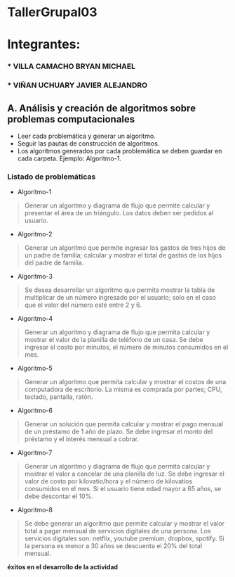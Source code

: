 # TallerGrupal03

# Integrantes:

### * VILLA CAMACHO BRYAN MICHAEL
### * VIÑAN UCHUARY JAVIER ALEJANDRO



## A. Análisis y creación de algoritmos sobre problemas computacionales

* Leer cada problemática y generar un algoritmo.
* Seguir las pautas de construcción de algoritmos.
* Los algoritmos generados por cada problemática se deben guardar en cada carpeta. Ejemplo: Algoritmo-1.

### Listado de problemáticas
* Algoritmo-1
> Generar un algoritmo y diagrama de flujo que permite calcular y presentar el área de un triángulo. Los datos deben ser pedidos al usuario.
* Algoritmo-2
> Generar un algoritmo que permite ingresar los gastos de tres hijos de un padre de familia; calcular y  mostrar el total de gastos de los hijos del padre de familia.
* Algoritmo-3
> Se desea desarrollar un algoritmo que permita mostrar la tabla de multiplicar de un número ingresado por el usuario; solo en el caso que el valor del número esté entre 2 y 6.
* Algoritmo-4
> Generar un algoritmo y diagrama de flujo que permita calcular y mostrar el valor de la planilla de teléfono de un casa. Se debe ingresar el costo por minutos, el número de minutos consumidos en el mes.
* Algoritmo-5
> Generar un algoritmo que permita calcular y mostrar el costos de una computadora de escritorio. La misma es comprada por partes; CPU, teclado, pantalla, ratón.
* Algoritmo-6
> Generar un solución que permita calcular y mostrar el pago mensual de un préstamo de 1 año de plazo. Se debe ingresar el monto del préstamo y el interés mensual a cobrar.
* Algoritmo-7
> Generar un algoritmo y diagrama de flujo que permita calcular y mostrar el valor a cancelar de una planilla de luz. Se debe ingresar el valor de costo por kilovatio/hora y el número de kilovatios consumidos en el mes. Si el usuario tiene edad mayor a 65 años, se debe descontar el 10%.
* Algoritmo-8
> Se debe generar un algoritmo que permite calcular y mostrar el valor total a pagar mensual de servicios digitales de una persona. Los servicios digitales son: netflix, youtube premium, dropbox, spotify. Si la persona es menor a 30 años se descuenta el 20% del total mensual.


**éxitos en el desarrollo de la actividad**

